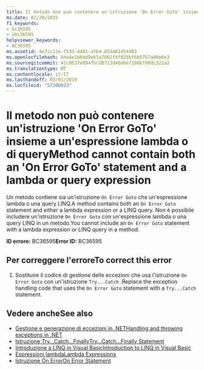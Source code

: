 ```yaml
---
title: Il metodo non può contenere un'istruzione 'On Error GoTo' insieme a un'espressione lambda o di query
ms.date: 07/20/2015
f1_keywords:
- bc36595
- vbc36595
helpviewer_keywords:
- BC36595
ms.assetid: 4e7cc11e-f53d-4481-afb4-653a81d54483
ms.openlocfilehash: 04a4e1b8dd9e65a7002f4f025bf6b5757a00e0e3
ms.sourcegitcommit: 41c0637e894fbcd0713d46d6ef1866f08dc321a2
ms.translationtype: MT
ms.contentlocale: it-IT
ms.lasthandoff: 03/01/2019
ms.locfileid: "57200923"
---
```

# <a name="method-cannot-contain-both-an-on-error-goto-statement-and-a-lambda-or-query-expression"></a><span data-ttu-id="3624a-102">Il metodo non può contenere un'istruzione 'On Error GoTo' insieme a un'espressione lambda o di query</span><span class="sxs-lookup"><span data-stu-id="3624a-102">Method cannot contain both an 'On Error GoTo' statement and a lambda or query expression</span></span>
<span data-ttu-id="3624a-103">Un metodo contiene sia un'istruzione `On Error Goto` che un'espressione lambda o una query LINQ.</span><span class="sxs-lookup"><span data-stu-id="3624a-103">A method contains both an `On Error Goto` statement and either a lambda expression or a LINQ query.</span></span> <span data-ttu-id="3624a-104">Non è possibile includere un'istruzione `On Error Goto` con un'espressione lambda o una query LINQ in un metodo.</span><span class="sxs-lookup"><span data-stu-id="3624a-104">You cannot include an `On Error Goto` statement with a lambda expression or LINQ query in a method.</span></span>  
  
 <span data-ttu-id="3624a-105">**ID errore:** BC36595</span><span class="sxs-lookup"><span data-stu-id="3624a-105">**Error ID:** BC36595</span></span>  
  
## <a name="to-correct-this-error"></a><span data-ttu-id="3624a-106">Per correggere l'errore</span><span class="sxs-lookup"><span data-stu-id="3624a-106">To correct this error</span></span>  
  
1.  <span data-ttu-id="3624a-107">Sostituire il codice di gestione delle eccezioni che usa l'istruzione `On Error Goto` con un'istruzione `Try...Catch` .</span><span class="sxs-lookup"><span data-stu-id="3624a-107">Replace the exception handling code that uses the `On Error Goto` statement with a `Try...Catch` statement.</span></span>  
  
## <a name="see-also"></a><span data-ttu-id="3624a-108">Vedere anche</span><span class="sxs-lookup"><span data-stu-id="3624a-108">See also</span></span>
- [<span data-ttu-id="3624a-109">Gestione e generazione di eccezioni in .NET</span><span class="sxs-lookup"><span data-stu-id="3624a-109">Handling and throwing exceptions in .NET</span></span>](../../standard/exceptions/index.md)
- [<span data-ttu-id="3624a-110">Istruzione Try...Catch...Finally</span><span class="sxs-lookup"><span data-stu-id="3624a-110">Try...Catch...Finally Statement</span></span>](../../visual-basic/language-reference/statements/try-catch-finally-statement.md)
- [<span data-ttu-id="3624a-111">Introduzione a LINQ in Visual Basic</span><span class="sxs-lookup"><span data-stu-id="3624a-111">Introduction to LINQ in Visual Basic</span></span>](../../visual-basic/programming-guide/language-features/linq/introduction-to-linq.md)
- [<span data-ttu-id="3624a-112">Espressioni lambda</span><span class="sxs-lookup"><span data-stu-id="3624a-112">Lambda Expressions</span></span>](../../visual-basic/programming-guide/language-features/procedures/lambda-expressions.md)
- [<span data-ttu-id="3624a-113">Istruzione On Error</span><span class="sxs-lookup"><span data-stu-id="3624a-113">On Error Statement</span></span>](../../visual-basic/language-reference/statements/on-error-statement.md)
